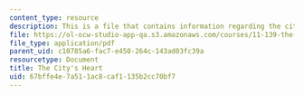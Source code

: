 ```yaml
---
content_type: resource
description: This is a file that contains information regarding the city's heart.
file: https://ol-ocw-studio-app-qa.s3.amazonaws.com/courses/11-139-the-city-in-film-spring-2015/67bffe4e7a511ac8caf1135b2cc70bf7_MIT11_139S15_Paper1.pdf
file_type: application/pdf
parent_uid: c10785a6-fac7-e450-264c-143ad03fc39a
resourcetype: Document
title: The City's Heart
uid: 67bffe4e-7a51-1ac8-caf1-135b2cc70bf7
---
```

